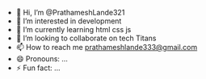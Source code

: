 - 👋 Hi, I’m @PrathameshLande321
- 👀 I’m interested in development 
- 🌱 I’m currently learning html css js
- 💞️ I’m looking to collaborate on tech Titans
- 📫 How to reach me prathameshlande333@gmail.com
- 😄 Pronouns: ...
- ⚡ Fun fact: ...

<!---
PrathameshLande321/PrathameshLande321 is a ✨ special ✨ repository because its `README.md` (this file) appears on your GitHub profile.
You can click the Preview link to take a look at your changes.
--->

